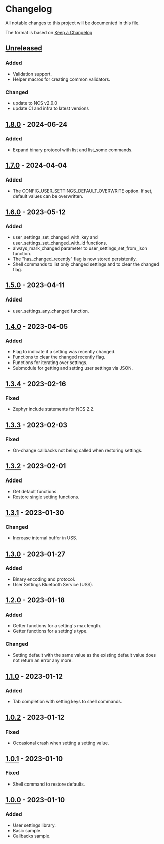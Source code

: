 # Changelog

All notable changes to this project will be documented in this file.

The format is based on [Keep a Changelog](https://keepachangelog.com/en/1.0.0/)

## [Unreleased]

### Added

- Validation support.
- Helper macros for creating common validators.

### Changed

- update to NCS v2.9.0
- update CI and infra to latest versions

## [1.8.0] - 2024-06-24

### Added

- Expand binary protocol with list and list_some commands.

## [1.7.0] - 2024-04-04

### Added

- The CONFIG_USER_SETTINGS_DEFAULT_OVERWRITE option. If set, default values can be overwritten.

## [1.6.0] - 2023-05-12

### Added

- user_settings_set_changed_with_key and user_settings_set_changed_with_id functions.
- always_mark_changed parameter to user_settings_set_from_json function.
- The "has_changed_recently" flag is now stored persistently.
- Shell commands to list only changed settings and to clear the changed flag.

## [1.5.0] - 2023-04-11

### Added

- user_settings_any_changed function.

## [1.4.0] - 2023-04-05

### Added

- Flag to indicate if a setting was recently changed.
- Functions to clear the changed recently flag.
- Functions for iterating over settings.
- Submodule for getting and setting user settings via JSON.

## [1.3.4] - 2023-02-16

### Fixed

- Zephyr include statements for NCS 2.2.

## [1.3.3] - 2023-02-03

### Fixed

- On-change callbacks not being called when restoring settings.

## [1.3.2] - 2023-02-01

### Added

- Get default functions.
- Restore single setting functions.

## [1.3.1] - 2023-01-30

### Changed

- Increase internal buffer in USS.

## [1.3.0] - 2023-01-27

### Added

- Binary encoding and protocol.
- User Settings Bluetooth Service (USS).

## [1.2.0] - 2023-01-18

### Added

- Getter functions for a setting's max length.
- Getter functions for a setting's type.

### Changed

- Setting default with the same value as the existing default value does not return an error any
  more.

## [1.1.0] - 2023-01-12

### Added

- Tab completion with setting keys to shell commands.

## [1.0.2] - 2023-01-12

### Fixed

- Occasional crash when setting a setting value.

## [1.0.1] - 2023-01-10

### Fixed

- Shell command to restore defaults.

## [1.0.0] - 2023-01-10

### Added

- User settings library.
- Basic sample.
- Callbacks sample.

[unreleased]: https://github.com/IRNAS/irnas-usersettings-lib/compare/v1.8.0...HEAD
[1.8.0]: https://github.com/IRNAS/irnas-usersettings-lib/compare/v1.7.0...v1.8.0
[1.7.0]: https://github.com/IRNAS/irnas-usersettings-lib/compare/v1.6.0...v1.7.0
[1.6.0]: https://github.com/IRNAS/irnas-usersettings-lib/compare/v1.5.0...v1.6.0
[1.5.0]: https://github.com/IRNAS/irnas-usersettings-lib/compare/v1.4.0...v1.5.0
[1.4.0]: https://github.com/IRNAS/irnas-usersettings-lib/compare/v1.3.4...v1.4.0
[1.3.4]: https://github.com/IRNAS/irnas-usersettings-lib/compare/v1.3.3...v1.3.4
[1.3.3]: https://github.com/IRNAS/irnas-usersettings-lib/compare/v1.3.2...v1.3.3
[1.3.2]: https://github.com/IRNAS/irnas-usersettings-lib/compare/v1.3.1...v1.3.2
[1.3.1]: https://github.com/IRNAS/irnas-usersettings-lib/compare/v1.3.0...v1.3.1
[1.3.0]: https://github.com/IRNAS/irnas-usersettings-lib/compare/v1.2.0...v1.3.0
[1.2.0]: https://github.com/IRNAS/irnas-usersettings-lib/compare/v1.1.0...v1.2.0
[1.1.0]: https://github.com/IRNAS/irnas-usersettings-lib/compare/v1.0.2...v1.1.0
[1.0.2]: https://github.com/IRNAS/irnas-usersettings-lib/compare/v1.0.1...v1.0.2
[1.0.1]: https://github.com/IRNAS/irnas-usersettings-lib/compare/v1.0.0...v1.0.1
[1.0.0]:
  https://github.com/IRNAS/irnas-usersettings-lib/compare/f41f9e534d9a60b2f5d3584abf2836f2bde2b3fc...v1.0.0
